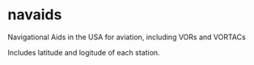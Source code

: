 # navaids
Navigational Aids in the USA for aviation, including VORs and VORTACs

Includes latitude and logitude of each station.

